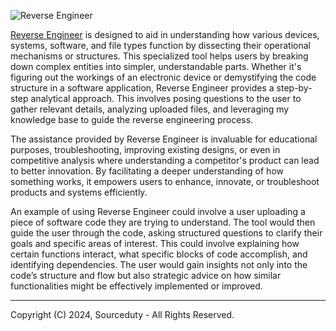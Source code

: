 ![Reverse Engineer](https://github.com/sourceduty/Reverse_Engineer/assets/123030236/0299f99c-b42d-4cdc-b91e-7ae4fd12f157)

[Reverse Engineer](https://chat.openai.com/g/g-R0KIyF4OG-reverse-engineer) is designed to aid in understanding how various devices, systems, software, and file types function by dissecting their operational mechanisms or structures. This specialized tool helps users by breaking down complex entities into simpler, understandable parts. Whether it's figuring out the workings of an electronic device or demystifying the code structure in a software application, Reverse Engineer provides a step-by-step analytical approach. This involves posing questions to the user to gather relevant details, analyzing uploaded files, and leveraging my knowledge base to guide the reverse engineering process.

The assistance provided by Reverse Engineer is invaluable for educational purposes, troubleshooting, improving existing designs, or even in competitive analysis where understanding a competitor's product can lead to better innovation. By facilitating a deeper understanding of how something works, it empowers users to enhance, innovate, or troubleshoot products and systems efficiently.

An example of using Reverse Engineer could involve a user uploading a piece of software code they are trying to understand. The tool would then guide the user through the code, asking structured questions to clarify their goals and specific areas of interest. This could involve explaining how certain functions interact, what specific blocks of code accomplish, and identifying dependencies. The user would gain insights not only into the code’s structure and flow but also strategic advice on how similar functionalities might be effectively implemented or improved.

***
Copyright (C) 2024, Sourceduty - All Rights Reserved.
